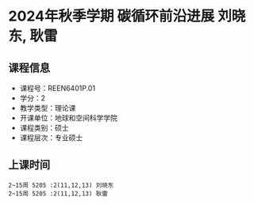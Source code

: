 # 2024年秋季学期 碳循环前沿进展 刘晓东, 耿雷






## 课程信息

- 课程号：REEN6401P.01
- 学分：2
- 教学类型：理论课
- 开课单位：地球和空间科学学院
- 课程类别：硕士
- 课程层次：专业硕士

## 上课时间

```
2~15周 5205 :2(11,12,13) 刘晓东
2~15周 5205 :2(11,12,13) 耿雷
```

